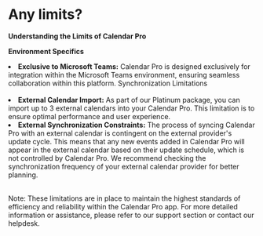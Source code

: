 # Any limits?

<p class="no-margin"><b>Understanding the Limits of Calendar Pro</b></p>

<p><b>Environment Specifics</b></p> 
<li><b>Exclusive to Microsoft Teams:</b> Calendar Pro is designed exclusively for integration within the Microsoft Teams environment, ensuring seamless collaboration within this platform.
Synchronization Limitations</li>
</br>


<li><b>External Calendar Import:</b> As part of our Platinum package, you can import up to 3 external calendars into your Calendar Pro. This limitation is to ensure optimal performance and user experience.</li>
<li><b>External Synchronization Constraints:</b> The process of syncing Calendar Pro with an external calendar is contingent on the external provider's update cycle.
This means that any new events added in Calendar Pro will appear in the external calendar based on their update schedule, which is not controlled by Calendar Pro. We recommend checking the synchronization frequency of your external calendar provider for better planning.</li>
</br>
<p>Note: These limitations are in place to maintain the highest standards of efficiency and reliability within the Calendar Pro app. For more detailed information or assistance, please refer to our support section or contact our helpdesk.</p>

<Intercom />
<Clarity />
<GoogleAnalytics />